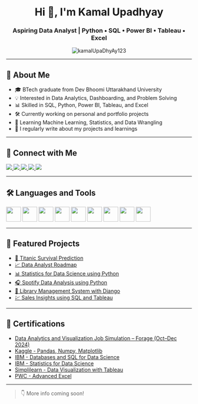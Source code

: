<h1 align="center">Hi 👋, I'm Kamal Upadhyay</h1>
<h3 align="center">Aspiring Data Analyst | Python • SQL • Power BI • Tableau • Excel</h3>

<p align="center">
  <img src="https://komarev.com/ghpvc/?username=kamalUpaDhyAy123&label=Profile%20views&color=0e75b6&style=flat" alt="kamalUpaDhyAy123" />
</p>

---

## 🚀 About Me

- 🎓 BTech graduate from Dev Bhoomi Uttarakhand University  
- 💡 Interested in Data Analytics, Dashboarding, and Problem Solving  
- 📊 Skilled in SQL, Python, Power BI, Tableau, and Excel  
- 🛠 Currently working on personal and portfolio projects  
- 🧠 Learning Machine Learning, Statistics, and Data Wrangling  
- 📝 I regularly write about my projects and learnings  

---

## 🔗 Connect with Me

<p>
<a href="https://www.linkedin.com/in/kamal-upadhyay-60b637247" target="_blank">
  <img src="https://img.shields.io/badge/LinkedIn-blue?style=flat&logo=linkedin&logoColor=white"/>
</a>
<a href="https://medium.com/@your-medium" target="_blank">
  <img src="https://img.shields.io/badge/Medium-black?style=flat&logo=medium&logoColor=white"/>
</a>
<a href="https://twitter.com/your-twitter" target="_blank">
  <img src="https://img.shields.io/badge/Twitter-1DA1F2?style=flat&logo=twitter&logoColor=white"/>
</a>
<a href="https://www.instagram.com/kamalupadhyay927/profilecard/?igsh=MWx1NzY2N21uajho" target="_blank">
  <img src="https://img.shields.io/badge/Instagram-E4405F?style=flat&logo=instagram&logoColor=white"/>
</a>
<a href="https://youtube.com/@yourchannel" target="_blank">
  <img src="https://img.shields.io/badge/YouTube-FF0000?style=flat&logo=youtube&logoColor=white"/>
</a>
</p>

---

## 🛠 Languages and Tools

<p align="left">
  <img src="https://cdn.jsdelivr.net/gh/devicons/devicon/icons/python/python-original.svg" width="40"/>
  <img src="https://cdn.jsdelivr.net/gh/devicons/devicon/icons/mysql/mysql-original.svg" width="40"/>
  <img src="https://cdn.jsdelivr.net/gh/devicons/devicon/icons/html5/html5-original.svg" width="40"/>
  <img src="https://cdn.jsdelivr.net/gh/devicons/devicon/icons/javascript/javascript-original.svg" width="40"/>
  <img src="https://cdn.jsdelivr.net/gh/devicons/devicon/icons/docker/docker-original.svg" width="40"/>
  <img src="https://cdn.jsdelivr.net/gh/devicons/devicon/icons/django/django-plain.svg" width="40"/>
  <img src="https://cdn.jsdelivr.net/gh/devicons/devicon/icons/flask/flask-original.svg" width="40"/>
  <img src="https://cdn.jsdelivr.net/gh/devicons/devicon/icons/tableau/tableau-original.svg" width="40"/>
  <img src="https://cdn.jsdelivr.net/gh/devicons/devicon/icons/git/git-original.svg" width="40"/>
</p>

---

## 🌟 Featured Projects

- [🚢 Titanic Survival Prediction](https://github.com/kamalUpaDhyAy123/titanic-ml-model)  
- [📈 Data Analyst Roadmap](https://github.com/kamalUpaDhyAy123/data-analyst-roadmap)  
- [📊 Statistics for Data Science using Python](https://github.com/kamalUpaDhyAy123/statistics-python)  
- [🎧 Spotify Data Analysis using Python](https://github.com/kamalUpaDhyAy123/spotify-analysis)  
- [🧾 Library Management System with Django](https://github.com/kamalUpaDhyAy123/library-django)  
- [💹 Sales Insights using SQL and Tableau](https://github.com/kamalUpaDhyAy123/sales-insights)

---

## 🏅 Certifications
-  [Data Analytics and Visualization Job Simulation – Forage (Oct–Dec 2024)](hzmoNKtzvAzXsEqx8_T6kdcdKSTfg2aotxT_Koq4DQAYvXKSy8eSL_1734596243747_completion_c.pdf)
- [Kaggle - Pandas, Numpy, Matplotlib](#)
- [IBM - Databases and SQL for Data Science](#)
- [IBM - Statistics for Data Science](#)
- [Simplilearn - Data Visualization with Tableau](#)
- [PWC - Advanced Excel](#)

---

> 👇 More info coming soon!
